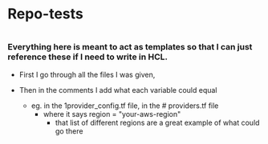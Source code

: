 # Repo-tests
#
### Everything here is meant to act as templates so that I can just reference these if I need to write in HCL. 


- First I go through all the files I was given, 

- Then in the comments I add what each variable could equal
    - eg. in the 1provider_config.tf file, in the # providers.tf file
        - where it says region = "your-aws-region" 
            - that list of different regions are a great example of what could go there